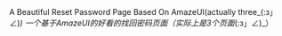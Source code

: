 ﻿A Beautiful Reset Password Page Based On AmazeUI(actually three_(:з」∠)_)
一个基于AmazeUI的好看的找回密码页面（实际上是3个页面_(:з」∠)_）
